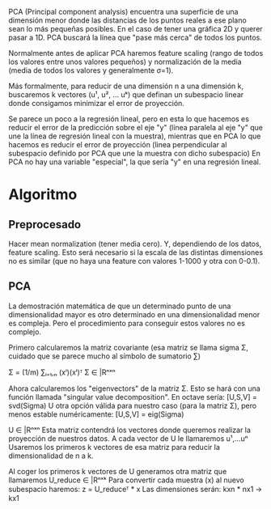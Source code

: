 PCA (Principal component analysis) encuentra una superficie de una dimensión menor donde las distancias de los puntos reales a ese plano sean lo más pequeñas posibles.
En el caso de tener una gráfica 2D y querer pasar a 1D. PCA buscará la línea que "pase más cerca" de todos los puntos.

Normalmente antes de aplicar PCA haremos feature scaling (rango de todos los valores entre unos valores pequeños) y normalización de la media (media de todos los valores y generalmente σ=1).

Más formalmente, para reducir de una dimensión n a una dimensión k, buscaremos k vectores (u¹, u², ... uᵏ) que definan un subespacio linear donde consigamos minimizar el error de proyección.

Se parece un poco a la regresión lineal, pero en esta lo que hacemos es reducir el error de la predicción sobre el eje "y" (línea paralela al eje "y" que une la línea de regresión lineal con la muestra), mientras que en PCA lo que hacemos es reducir el error de proyección (linea perpendicular al subespacio definido por PCA que une la muestra con dicho subespacio)
En PCA no hay una variable "especial", la que sería "y" en una regresión lineal.


# Algoritmo

## Preprocesado
Hacer mean normalization (tener media cero).
Y, dependiendo de los datos, feature scaling. Esto será necesario si la escala de las distintas dimensiones no es similar (que no haya una feature con valores 1-1000 y otra con 0-0.1).

## PCA
La demostración matemática de que un determinado punto de una dimensionalidad mayor es otro determinado en una dimensionalidad menor es compleja.
Pero el procedimiento para conseguir estos valores no es complejo.

Primero calcularemos la matriz covariante (esa matriz se llama sigma Σ, cuidado que se parece mucho al símbolo de sumatorio ∑)

Σ = (1/m) ∑ᵢ₌₁,ₙ (xⁱ)(xⁱ)ᵀ
Σ ∈ |Rⁿˣⁿ

Ahora calcularemos los "eigenvectors" de la matriz Σ. Esto se hará con una función llamada "singular value decomposition".
En octave sería:
[U,S,V] = svd(Sigma)
U otra opción válida para nuestro caso (para la matriz Σ), pero menos estable numéricamente:
[U,S,V] = eig(Sigma)

U ∈ |Rⁿˣⁿ
Esta matriz contendrá los vectores donde queremos realizar la proyección de nuestros datos.
A cada vector de U le llamaremos u¹,...uⁿ
Usaremos los primeros k vectores de esa matriz para reducir la dimensionalidad de n a k.

Al coger los primeros k vectores de U generamos otra matriz que llamaremos U_reduce ∈ |Rⁿˣᵏ
Para convertir cada muestra (x) al nuevo subespacio haremos:
z = U_reduceᵀ * x
Las dimensiones serán: kxn * nx1 -> kx1


